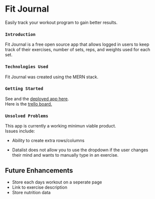 # Fit Journal

Easily track your workout program to gain better results.

### `Introduction`

Fit Journal is a free open source app that allows logged in users to keep track of their exercises, number of sets, reps, and weights used for each set.

### `Technologies Used`

Fit Journal was created using the MERN stack.

### `Getting Started`

See and the [deployed app here](https://facebook.github.io/create-react-app/docs/deployment).  
Here is the [trello board.](https://trello.com/b/ZZnIcsmD/fit-journal)

### `Unsolved Problems`

This app is currently a working minimun viable product.  
Issues include:

- Ability to create extra rows/columns

- Datalist does not allow you to use the dropdown if the user changes their mind and wants to manually type in an exercise.

## Future Enhancements

- Store each days workout on a seperate page
- Link to exercise description
- Store nutrition data

<!-- ![image info](src/images/workout.png) -->
